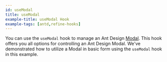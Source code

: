 ```yaml
---
id: useModal
title: useModal
example-title: useModal Hook
example-tags: [antd,refine-hooks]
---
```


You can use the `useModal` hook to manage an Ant Design [Modal](https://ant.design/components/modal/). This hook offers you all options for controlling an Ant Design Modal. We've demonstrated how to utilize a Modal in basic form using the `useModal` hook in this example.

<CodeSandboxExample path="use-modal-antd" />
